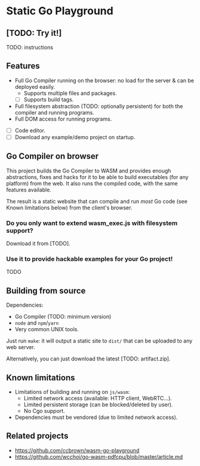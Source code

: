 # Static Go Playground

<!-- TODO: Tags -->

## [TODO: Try it!]

TODO: instructions

## Features

- Full Go Compiler running on the browser: no load for the server & can be deployed easily.
    - Supports multiple files and packages.
    - [ ] Supports build tags.
- Full filesystem abstraction (TODO: optionally persistent) for both the compiler and running programs.
- Full DOM access for running programs.
- [ ] Code editor.
- [ ] Download any example/demo project on startup.

## Go Compiler on browser

This project builds the Go Compiler to WASM and provides enough abstractions, fixes and hacks for it to be able to build
executables (for any platform) from the web. It also runs the compiled code, with the same features available.

The result is a static website that can compile and run *most* Go code (see Known limitations below) from the client's
browser.

### Do you only want to extend wasm_exec.js with filesystem support?

Download it from [TODO].

### Use it to provide hackable examples for your Go project!

TODO

## Building from source

Dependencies:

- Go Compiler (TODO: minimum version)
- `node` and `npm`/`yarn`
- Very common UNIX tools.

Just run `make`: it will output a static site to `dist/` that can be uploaded to any web server.

Alternatively, you can just download the latest [TODO: artifact.zip].

## Known limitations

- Limitations of building and running on `js/wasm`:
    - Limited network access (available: HTTP client, WebRTC...).
    - Limited persistent storage (can be blocked/deleted by user).
    - No Cgo support.
- Dependencies must be vendored (due to limited network access).

## Related projects

- https://github.com/ccbrown/wasm-go-playground
- https://github.com/wcchoi/go-wasm-pdfcpu/blob/master/article.md
